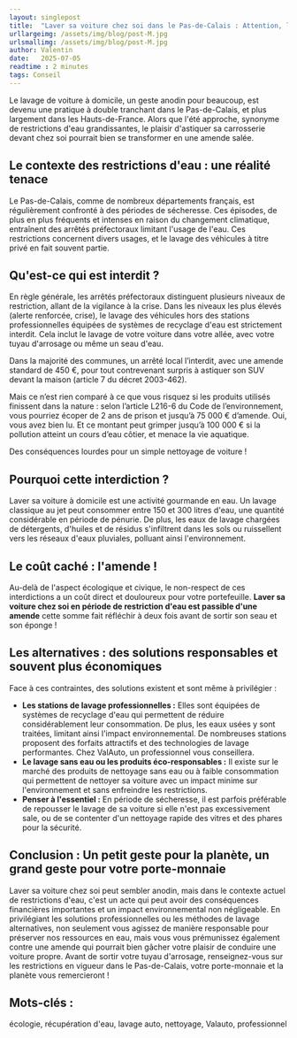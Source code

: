 ```yaml
---
layout: singlepost
title:  "Laver sa voiture chez soi dans le Pas-de-Calais : Attention, l'addition pourrait être salée !"
urllargeimg: /assets/img/blog/post-M.jpg
urlsmallimg: /assets/img/blog/post-M.jpg
author: Valentin
date:   2025-07-05
readtime : 2 minutes
tags: Conseil  
---
```



Le lavage de voiture à domicile, un geste anodin pour beaucoup, est devenu une pratique à double tranchant dans le Pas-de-Calais, et plus largement dans les Hauts-de-France. Alors que l'été approche, synonyme de restrictions d'eau grandissantes, le plaisir d'astiquer sa carrosserie devant chez soi pourrait bien se transformer en une amende salée.

## Le contexte des restrictions d'eau : une réalité tenace

Le Pas-de-Calais, comme de nombreux départements français, est régulièrement confronté à des périodes de sécheresse. Ces épisodes, de plus en plus fréquents et intenses en raison du changement climatique, entraînent des arrêtés préfectoraux limitant l'usage de l'eau. Ces restrictions concernent divers usages, et le lavage des véhicules à titre privé en fait souvent partie.

## Qu'est-ce qui est interdit ?

En règle générale, les arrêtés préfectoraux distinguent plusieurs niveaux de restriction, allant de la vigilance à la crise. Dans les niveaux les plus élevés (alerte renforcée, crise), le lavage des véhicules hors des stations professionnelles équipées de systèmes de recyclage d'eau est strictement interdit. Cela inclut le lavage de votre voiture dans votre allée, avec votre tuyau d'arrosage ou même un seau d'eau.


Dans la majorité des communes, un arrêté local l’interdit, avec une amende standard de 450 €, pour tout contrevenant surpris à astiquer son SUV devant la maison (article 7 du décret 2003-462).

Mais ce n’est rien comparé à ce que vous risquez si les produits utilisés finissent dans la nature : selon l’article L216-6 du Code de l’environnement, vous pourriez écoper de 2 ans de prison et jusqu’à 75 000 € d’amende. Oui, vous avez bien lu. Et ce montant peut grimper jusqu’à 100 000 € si la pollution atteint un cours d’eau côtier, et menace la vie aquatique.

Des conséquences lourdes pour un simple nettoyage de voiture !


## Pourquoi cette interdiction ?

Laver sa voiture à domicile est une activité gourmande en eau. Un lavage classique au jet peut consommer entre 150 et 300 litres d'eau, une quantité considérable en période de pénurie. De plus, les eaux de lavage chargées de détergents, d'huiles et de résidus s'infiltrent dans les sols ou ruissellent vers les réseaux d'eaux pluviales, polluant ainsi l'environnement.


## Le coût caché : l'amende !

Au-delà de l'aspect écologique et civique, le non-respect de ces interdictions a un coût direct et douloureux pour votre portefeuille. **Laver sa voiture chez soi en période de restriction d'eau est passible d'une amende** cette somme fait réfléchir à deux fois avant de sortir son seau et son éponge !

## Les alternatives : des solutions responsables et souvent plus économiques

Face à ces contraintes, des solutions existent et sont même à privilégier :

* **Les stations de lavage professionnelles :** Elles sont équipées de systèmes de recyclage d'eau qui permettent de réduire considérablement leur consommation. De plus, les eaux usées y sont traitées, limitant ainsi l'impact environnemental. De nombreuses stations proposent des forfaits attractifs et des technologies de lavage performantes. Chez ValAuto, un professionnel vous conseillera.
* **Le lavage sans eau ou les produits éco-responsables :** Il existe sur le marché des produits de nettoyage sans eau ou à faible consommation qui permettent de nettoyer sa voiture avec un impact minime sur l'environnement et sans enfreindre les restrictions.
* **Penser à l'essentiel :** En période de sécheresse, il est parfois préférable de repousser le lavage de sa voiture si elle n'est pas excessivement sale, ou de se contenter d'un nettoyage rapide des vitres et des phares pour la sécurité.

## Conclusion : Un petit geste pour la planète, un grand geste pour votre porte-monnaie

Laver sa voiture chez soi peut sembler anodin, mais dans le contexte actuel de restrictions d'eau, c'est un acte qui peut avoir des conséquences financières importantes et un impact environnemental non négligeable. En privilégiant les solutions professionnelles ou les méthodes de lavage alternatives, non seulement vous agissez de manière responsable pour préserver nos ressources en eau, mais vous vous prémunissez également contre une amende qui pourrait bien gâcher votre plaisir de conduire une voiture propre. Avant de sortir votre tuyau d'arrosage, renseignez-vous sur les restrictions en vigueur dans le Pas-de-Calais, votre porte-monnaie et la planète vous remercieront !

## Mots-clés : 
écologie, récupération d'eau, lavage auto, nettoyage, Valauto, professionnel